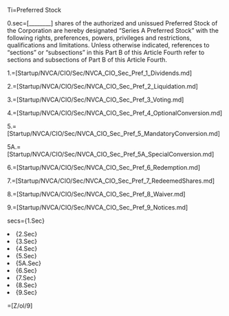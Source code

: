 Ti=Preferred Stock

0.sec=[________] shares of the authorized and unissued Preferred Stock of the Corporation are hereby designated “Series A Preferred Stock” with the following rights, preferences, powers, privileges and restrictions, qualifications and limitations. Unless otherwise indicated, references to “sections” or “subsections” in this Part B of this Article Fourth refer to sections and subsections of Part B of this Article Fourth.

1.=[Startup/NVCA/CIO/Sec/NVCA_CIO_Sec_Pref_1_Dividends.md]

2.=[Startup/NVCA/CIO/Sec/NVCA_CIO_Sec_Pref_2_Liquidation.md]

3.=[Startup/NVCA/CIO/Sec/NVCA_CIO_Sec_Pref_3_Voting.md]

4.=[Startup/NVCA/CIO/Sec/NVCA_CIO_Sec_Pref_4_OptionalConversion.md]

5.=[Startup/NVCA/CIO/Sec/NVCA_CIO_Sec_Pref_5_MandatoryConversion.md]

5A.=[Startup/NVCA/CIO/Sec/NVCA_CIO_Sec_Pref_5A_SpecialConversion.md]

6.=[Startup/NVCA/CIO/Sec/NVCA_CIO_Sec_Pref_6_Redemption.md]

7.=[Startup/NVCA/CIO/Sec/NVCA_CIO_Sec_Pref_7_RedeemedShares.md]

8.=[Startup/NVCA/CIO/Sec/NVCA_CIO_Sec_Pref_8_Waiver.md]

9.=[Startup/NVCA/CIO/Sec/NVCA_CIO_Sec_Pref_9_Notices.md]

secs={1.Sec}<li>{2.Sec}<li>{3.Sec}<li>{4.Sec}<li>{5.Sec}<li>{5A.Sec}<li>{6.Sec}<li>{7.Sec}<li>{8.Sec}<li>{9.Sec}

=[Z/ol/9]
